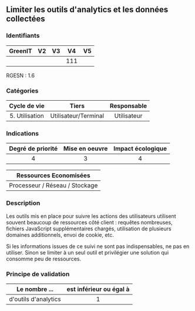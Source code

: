 ## Limiter les outils d'analytics et les données collectées

### Identifiants

| GreenIT | V2  | V3  | V4  | V5  |
| :-----: | :-: | :-: | :-: | :-: |
|         |     |     | 111 |     |

RGESN : 1.6

### Catégories

|  Cycle de vie  |        Tiers         | Responsable |
| :------------: | :------------------: | :---------: |
| 5. Utilisation | Utilisateur/Terminal | Utilisateur |

### Indications

| Degré de priorité | Mise en oeuvre | Impact écologique |
| :---------------: | :------------: | :---------------: |
|         4         |       3        |         4         |

|     Ressources Economisées     |
| :----------------------------: |
| Processeur / Réseau / Stockage |

### Description

Les outils mis en place pour suivre les actions des utilisateurs utilisent souvent beaucoup de ressources côté client : requêtes nombreuses, fichiers JavaScript supplémentaires chargés, utilisation de plusieurs domaines additionnels, envoi de cookie, etc.

Si les informations issues de ce suivi ne sont pas indispensables, ne pas en utiliser. Sinon se limiter à un seul outil et privilégier une solution qui consomme peu de ressources.

### Principe de validation

| Le nombre ...        | est inférieur ou égal à |
| -------------------- | :---------------------: |
| d'outils d'analytics |            1            |
